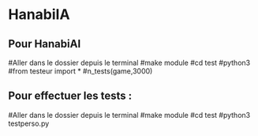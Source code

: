 # HanabiIA

## Pour HanabiAI 

#Aller dans le dossier depuis le terminal
#make module
#cd test
#python3
#from testeur import *
#n_tests(game,3000)

## Pour effectuer les tests :

#Aller dans le dossier depuis le terminal
#make module
#cd test
#python3 testperso.py
